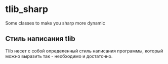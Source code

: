tlib_sharp
==========

Some classes to make you sharp more dynamic

Стиль написания tlib
--------------------

Tlib несет с собой определенный стиль написания программы, который можно выразить так - необходимо и достаточно.
